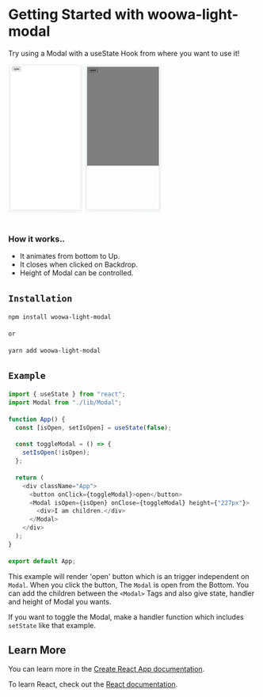 # Getting Started with woowa-light-modal

Try using a Modal with a useState Hook from where you want to use it!

<div>
<img src="./src/lib/assets/modal-close.png" width="150px" height="300px">
<img src="./src/lib/assets/modal-open.png" width="155px" height="300px">
</div>


<br/>

### How it works..

- It animates from bottom to Up.
- It closes when clicked on Backdrop.
- Height of Modal can be controlled.

## `Installation`

```bash
npm install woowa-light-modal

or

yarn add woowa-light-modal
```

## `Example`

```javascript
import { useState } from "react";
import Modal from "./lib/Modal";

function App() {
  const [isOpen, setIsOpen] = useState(false);

  const toggleModal = () => {
    setIsOpen(!isOpen);
  };

  return (
    <div className="App">
      <button onClick={toggleModal}>open</button>
      <Modal isOpen={isOpen} onClose={toggleModal} height={"227px"}>
        <div>I am children.</div>
      </Modal>
    </div>
  );
}

export default App;
```

This example will render 'open' button which is an trigger independent on `Modal`. When you click the button, The `Modal` is open from the Bottom. You can add the children between the `<Modal>` Tags and also give state, handler and height of Modal you wants.

If you want to toggle the Modal, make a handler function which includes `setState` like that example.

## Learn More

You can learn more in the [Create React App documentation](https://facebook.github.io/create-react-app/docs/getting-started).

To learn React, check out the [React documentation](https://reactjs.org/).
